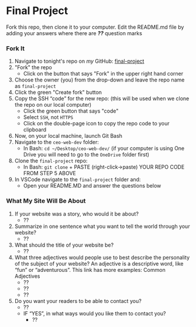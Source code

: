 # Final Project #

Fork this repo, then clone it to your computer. Edit the README.md file by adding your answers where there are ***??*** question marks

### Fork It ##
1. Navigate to tonight's repo on _my_ GitHub: [final-project](https://github.com/zeromile/final-project)
2. "Fork" the repo
    - Click on the button that says "Fork" in the upper right hand corner
3. Choose the owner (you) from the drop-down and leave the repo name as `final-project`
4. Click the green "Create fork" button
5. Copy the SSH “code” for the new repo: (this will be used when we clone the repo on our local computer)
    - Click the green button that says "code"
    - Select `SSH`, not `HTTPS`
    - Click on the double-page icon to copy the repo code to your clipboard
5. Now, on your local machine, launch Git Bash
6. Navigate to the `ceo-web-dev` folder:
    - In Bash: `cd ~/Desktop/ceo-web-dev/` (if your computer is using One Drive you will need to go to the `OneDrive` folder first)
5. Clone the `final-project` repo:
    - In Bash: `git clone` + PASTE (right-click->paste) YOUR REPO CODE FROM STEP 5 ABOVE
6. In VSCode navigate to the `final-project` folder and:
    - Open your README.MD and answer the questions below


### What My Site Will Be About ###
1. If your website was a story, who would it be about?
    - ??
2. Summarize in one sentence what you want to tell the world through your website?
    - ??
3. What should the title of your website be?
    - ??
4. What three adjectives would people use to best describe the personality of the subject of your website? An adjective is a descriptive word, like “fun” or “adventurous”. This link has more examples: Common Adjectives
    - ??
    - ??
    - ??
5. Do you want your readers to be able to contact you?
    - ??
    - IF “YES”, in what ways would you like them to contact you?
        -  ??
